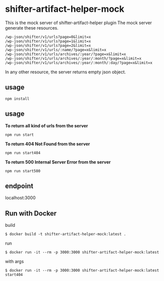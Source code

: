 # shifter-artifact-helper-mock
This is the mock server of shifter-artifact-helper plugin
The mock server generate these resources.

```
/wp-json/shifter/v1/urls?page=0&limit=x
/wp-json/shifter/v1/urls?page=1&limit=x
/wp-json/shifter/v1/urls?page=2&limit=x
/wp-json/shifter/v1/urls/:name/?page=x&limit=x
/wp-json/shifter/v1/urls/archives/:year/?page=x&limit=x
/wp-json/shifter/v1/urls/archives/:year/:month/?page=x&limit=x
/wp-json/shifter/v1/urls/archives/:year/:month/:day/?page=x&limit=x
```

In any other resource, the server returns empty json object.

## usage

```
npm install
```

## usage

**To return all kind of urls from the server**
```
npm run start
```

**To return 404 Not Found from the server**
```
npm run start404
```

**To return 500 Internal Server Error from the server**
```
npm run start500
```

## endpoint

localhost:3000

## Run with Docker

build

```
$ docker build -t shifter-artifact-helper-mock:latest .
```

run

```
$ docker run -it --rm -p 3000:3000 shifter-artifact-helper-mock:latest
```

with args

```
$ docker run -it --rm -p 3000:3000 shifter-artifact-helper-mock:latest start404
```

